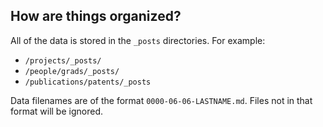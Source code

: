 ## How are things organized?

All of the data is stored in the `_posts` directories. For example:

- `/projects/_posts/`
- `/people/grads/_posts/`
- `/publications/patents/_posts`

Data filenames are of the format `0000-06-06-LASTNAME.md`. Files not in that format will be ignored.

